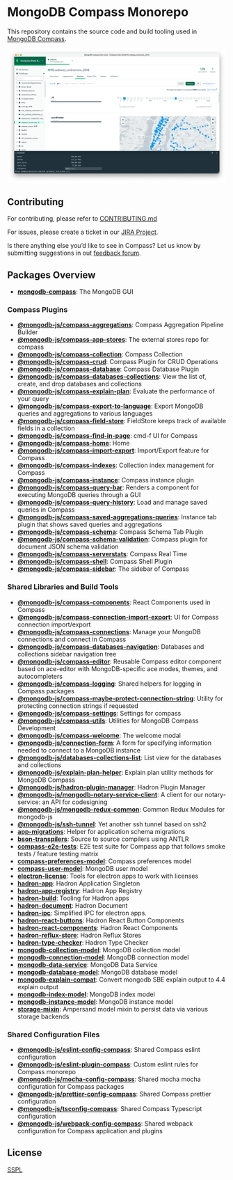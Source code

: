 # MongoDB Compass Monorepo

This repository contains the source code and build tooling used in [MongoDB Compass](https://www.mongodb.com/products/compass).

![Aggregation Pipeline Builder Tab in Compass](packages/compass/compass-screenshot.png)

## Contributing

For contributing, please refer to [CONTRIBUTING.md](CONTRIBUTING.md)

For issues, please create a ticket in our [JIRA Project](https://jira.mongodb.org/browse/COMPASS).

Is there anything else you’d like to see in Compass? Let us know by submitting suggestions in out [feedback forum](https://feedback.mongodb.com/forums/924283-compass).

## Packages Overview

- [**mongodb-compass**](packages/compass): The MongoDB GUI

### Compass Plugins

- [**@mongodb-js/compass-aggregations**](packages/compass-aggregations): Compass Aggregation Pipeline Builder
- [**@mongodb-js/compass-app-stores**](packages/compass-app-stores): The external stores repo for compass
- [**@mongodb-js/compass-collection**](packages/compass-collection): Compass Collection
- [**@mongodb-js/compass-crud**](packages/compass-crud): Compass Plugin for CRUD Operations
- [**@mongodb-js/compass-database**](packages/compass-database): Compass Database Plugin
- [**@mongodb-js/compass-databases-collections**](packages/databases-collections): View the list of, create, and drop databases and collections
- [**@mongodb-js/compass-explain-plan**](packages/compass-explain-plan): Evaluate the performance of your query
- [**@mongodb-js/compass-export-to-language**](packages/compass-export-to-language): Export MongoDB queries and aggregations to various languages
- [**@mongodb-js/compass-field-store**](packages/compass-field-store): FieldStore keeps track of available fields in a collection
- [**@mongodb-js/compass-find-in-page**](packages/compass-find-in-page): cmd-f UI for Compass
- [**@mongodb-js/compass-home**](packages/compass-home): Home
- [**@mongodb-js/compass-import-export**](packages/compass-import-export): Import/Export feature for Compass
- [**@mongodb-js/compass-indexes**](packages/compass-indexes): Collection index management for Compass
- [**@mongodb-js/compass-instance**](packages/compass-instance): Compass instance plugin
- [**@mongodb-js/compass-query-bar**](packages/compass-query-bar): Renders a component for executing MongoDB queries through a GUI
- [**@mongodb-js/compass-query-history**](packages/compass-query-history): Load and manage saved queries in Compass
- [**@mongodb-js/compass-saved-aggregations-queries**](packages/compass-saved-aggregations-queries): Instance tab plugin that shows saved queries and aggregations
- [**@mongodb-js/compass-schema**](packages/compass-schema): Compass Schema Tab Plugin
- [**@mongodb-js/compass-schema-validation**](packages/compass-schema-validation): Compass plugin for document JSON schema validation
- [**@mongodb-js/compass-serverstats**](packages/compass-serverstats): Compass Real Time
- [**@mongodb-js/compass-shell**](packages/compass-shell): Compass Shell Plugin
- [**@mongodb-js/compass-sidebar**](packages/compass-sidebar): The sidebar of Compass

### Shared Libraries and Build Tools

- [**@mongodb-js/compass-components**](packages/compass-components): React Components used in Compass
- [**@mongodb-js/compass-connection-import-export**](packages/compass-connection-import-export): UI for Compass connection import/export
- [**@mongodb-js/compass-connections**](packages/compass-connections): Manage your MongoDB connections and connect in Compass
- [**@mongodb-js/compass-databases-navigation**](packages/compass-databases-navigation): Databases and collections sidebar navigation tree
- [**@mongodb-js/compass-editor**](packages/compass-editor): Reusable Compass editor component based on ace-editor with MongoDB-specific ace modes, themes, and autocompleters
- [**@mongodb-js/compass-logging**](packages/compass-logging): Shared helpers for logging in Compass packages
- [**@mongodb-js/compass-maybe-protect-connection-string**](packages/compass-maybe-protect-connection-string): Utility for protecting connection strings if requested
- [**@mongodb-js/compass-settings**](packages/compass-settings): Settings for compass
- [**@mongodb-js/compass-utils**](packages/compass-utils): Utilities for MongoDB Compass Development
- [**@mongodb-js/compass-welcome**](packages/compass-welcome): The welcome modal
- [**@mongodb-js/connection-form**](packages/connection-form): A form for specifying information needed to connect to a MongoDB instance
- [**@mongodb-js/databases-collections-list**](packages/databases-collections-list): List view for the databases and collections
- [**@mongodb-js/explain-plan-helper**](packages/explain-plan-helper): Explain plan utility methods for MongoDB Compass
- [**@mongodb-js/hadron-plugin-manager**](packages/hadron-plugin-manager): Hadron Plugin Manager
- [**@mongodb-js/mongodb-notary-service-client**](packages/notary-service-client): A client for our notary-service: an API for codesigning
- [**@mongodb-js/mongodb-redux-common**](packages/redux-common): Common Redux Modules for mongodb-js
- [**@mongodb-js/ssh-tunnel**](packages/ssh-tunnel): Yet another ssh tunnel based on ssh2
- [**app-migrations**](packages/app-migrations): Helper for application schema migrations
- [**bson-transpilers**](packages/bson-transpilers): Source to source compilers using ANTLR
- [**compass-e2e-tests**](packages/compass-e2e-tests): E2E test suite for Compass app that follows smoke tests / feature testing matrix
- [**compass-preferences-model**](packages/compass-preferences-model): Compass preferences model
- [**compass-user-model**](packages/compass-user-model): MongoDB user model
- [**electron-license**](packages/electron-license): Tools for electron apps to work with licenses
- [**hadron-app**](packages/hadron-app): Hadron Application Singleton
- [**hadron-app-registry**](packages/hadron-app-registry): Hadron App Registry
- [**hadron-build**](packages/hadron-build): Tooling for Hadron apps
- [**hadron-document**](packages/hadron-document): Hadron Document
- [**hadron-ipc**](packages/hadron-ipc): Simplified IPC for electron apps.
- [**hadron-react-buttons**](packages/hadron-react-buttons): Hadron React Button Components
- [**hadron-react-components**](packages/hadron-react-components): Hadron React Components
- [**hadron-reflux-store**](packages/reflux-store): Hadron Reflux Stores
- [**hadron-type-checker**](packages/hadron-type-checker): Hadron Type Checker
- [**mongodb-collection-model**](packages/collection-model): MongoDB collection model
- [**mongodb-connection-model**](packages/connection-model): MongoDB connection model
- [**mongodb-data-service**](packages/data-service): MongoDB Data Service
- [**mongodb-database-model**](packages/database-model): MongoDB database model
- [**mongodb-explain-compat**](packages/mongodb-explain-compat): Convert mongodb SBE explain output to 4.4 explain output
- [**mongodb-index-model**](packages/index-model): MongoDB index model
- [**mongodb-instance-model**](packages/instance-model): MongoDB instance model
- [**storage-mixin**](packages/storage-mixin): Ampersand model mixin to persist data via various storage backends

### Shared Configuration Files

- [**@mongodb-js/eslint-config-compass**](configs/eslint-config-compass): Shared Compass eslint configuration
- [**@mongodb-js/eslint-plugin-compass**](configs/eslint-plugin-compass): Custom eslint rules for Compass monorepo
- [**@mongodb-js/mocha-config-compass**](configs/mocha-config-compass): Shared mocha mocha configuration for Compass packages
- [**@mongodb-js/prettier-config-compass**](configs/prettier-config-compass): Shared Compass prettier configuration
- [**@mongodb-js/tsconfig-compass**](configs/tsconfig-compass): Shared Compass Typescript configuration
- [**@mongodb-js/webpack-config-compass**](configs/webpack-config-compass): Shared webpack configuration for Compass application and plugins

## License

[SSPL](LICENSE)
